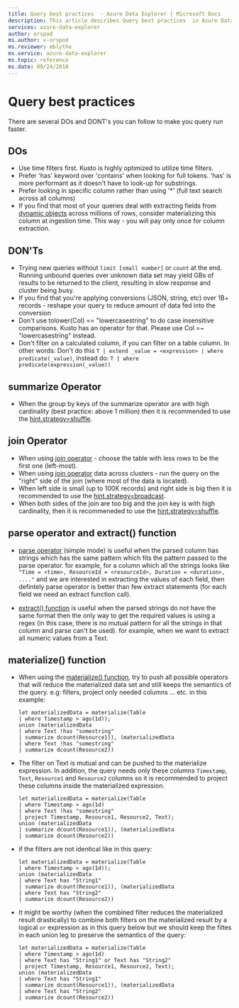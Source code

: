 ```yaml
---
title: Query best practices  - Azure Data Explorer | Microsoft Docs
description: This article describes Query best practices  in Azure Data Explorer.
services: azure-data-explorer
author: orspod
ms.author: v-orspod
ms.reviewer: mblythe
ms.service: azure-data-explorer
ms.topic: reference
ms.date: 09/24/2018
---
```

# Query best practices 

There are several DOs and DONT's you can follow to make you query run faster.

## DOs

-	Use time filters first. Kusto is highly optimized to utilize time filters.
-	Prefer 'has' keyword over 'contains' when looking for full tokens. 'has' is more performant as it doesn't have to look-up for substrings.
-	Prefer looking in specific column rather than using '*' (full text search across all columns)
-   If you find that most of your queries deal with extracting fields from [dynamic objects](./scalar-data-types/dynamic.md) across millions of rows, consider
materializing this column at ingestion time. This way - you will pay only once for column extraction.  

## DON'Ts

-	Trying new queries without `limit [small number]` or `count` at the end. 
    Running unbound queries over unknown data set may yield GBs of results to be returned to the client, resulting in slow response and cluster being busy.
-	If you find that you're applying conversions (JSON, string, etc) over 1B+ records - reshape your query to reduce amount of data fed into the conversion
-	Don't use tolower(Col) == "lowercasestring" to do case insensitive comparisons. Kusto has an operator for that. Please use Col =~ "lowercasestring" instead.
-   Don't filter on a calculated column, if you can filter on a table column. In other words: Don't do this `T | extend _value = <expression> | where predicate(_value)`, instead do: `T | where predicate(expression(_value))`

## summarize Operator

-	When the group by keys of the summarize operator are with high cardinality (best practice: above 1 million) then it is recommended to use the [hint.strategy=shuffle](./shufflesummarize.md).

## join Operator

-	When using [join operator](./joinoperator.md) - choose the table with less rows to be the first one (left-most). 
-	When using [join operator](./joinoperator.md) data across clusters - run the query on the "right" side of the join (where most of the data is located).
-	When left side is small (up to 100K records) and right side is big then it is recommended to use the [hint.strategy=broadcast](./broadcastjoin.md).
-	When both sides of the join are too big and the join key is with high cardinality, then it is recommeneded to use the [hint.strategy=shuffle](./shufflejoin.md).
    
## parse operator and extract() function

-	[parse operator](./parseoperator.md) (simple mode) is useful when the parsed column has strings which has the same pattern which fits the pattern passed to the parse operator.
for example, for a column which all the strings looks like  `"Time = <time>, ResourceId = <resourceId>, Duration = <duration>, ...."` and we are interested in extracting the values of each field, then defintely parse operator is better than few extract statements (for each field we need an extract function call).
    
-	[extract() function](./extractfunction.md) is useful when the parsed strings do not have the same format then the only way to get the required values is using a regex (in this case, there is no mutual pattern for all the strings in that column and parse can't be used). 
for example, when we want to extract all numeric values from a Text.

## materialize() function

-	When using the [materialize() function](./materializefunction.md), try to push all possible operators that will reduce the materialized data set and still keeps the semantics of the query. e.g: filters, project only needed columns ... etc.
    in this example:

    ```kusto
    let materializedData = materialize(Table
    | where Timestamp > ago(1d));
    union (materializedData
    | where Text !has "somestring"
    | summarize dcount(Resource1)), (materializedData
    | where Text !has "somestring"
    | summarize dcount(Resource2))
    ```

-	The filter on Text is mutual and can be pushed to the materialize expression.
    In addition, the query needs only these columns `Timestamp`, `Text`, `Resource1` and `Resource2` columns so it is recommended to project these columns inside the materialized expression.
    
    ```kusto
    let materializedData = materialize(Table
    | where Timestamp > ago(1d)
    | where Text !has "somestring"
    | project Timestamp, Resource1, Resource2, Text);
    union (materializedData
    | summarize dcount(Resource1)), (materializedData
    | summarize dcount(Resource2))
    ```
    
-	if the filters are not identical like in this query:  

    ```kusto
    let materializedData = materialize(Table
    | where Timestamp > ago(1d));
    union (materializedData
    | where Text has "String1"
    | summarize dcount(Resource1)), (materializedData
    | where Text has "String2"
    | summarize dcount(Resource2))
    ```
-	It might be worthy (when the combined filter reduces the materialized result drastically) to combine both filters on the materialized result by a logical `or` expression as in this query below but we should keep the filtes in each union leg to preserve the semantics of the query:
     
    ```kusto
    let materializedData = materialize(Table
    | where Timestamp > ago(1d)
    | where Text has "String1" or Text has "String2"
    | project Timestamp, Resource1, Resource2, Text);
    union (materializedData
    | where Text has "String1"
    | summarize dcount(Resource1)), (materializedData
    | where Text has "String2"
    | summarize dcount(Resource2))
    ```